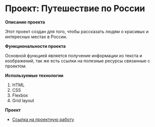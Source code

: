 # Проект: Путешествие по России

**Описание проекта**

Этот проект создан для того, чтобы рассказать людям о красивых и интересных местах в России. 

**Функциональности проекта**

Основной функцией является получение информации из текста и изображений, так же есть ссылки на полезные ресурсы связанные с проектом.

**Используемые технологии**

1. HTML
2. CSS
3. Flexbox
4. Grid layout

**Проект**

* [Ссылка на проектную работу](https://tutrinalexey.github.io/russian-travel-bootcamp/)
